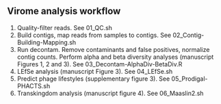 ## Virome analysis workflow
1. Quality-filter reads. See 01_QC.sh
2. Build contigs, map reads from samples to contigs. See 02_Contig-Building-Mapping.sh
3. Run decontam. Remove contaminants and false positives, normalize contig counts. Perform alpha and beta diversity analyses (manuscript Figures 1, 2 and 3). See 03_Decontam-AlphaDiv-BetaDiv.R
4. LEfSe analysis (manuscript Figure 3). See 04_LEfSe.sh
5. Predict phage lifestyles (supplementary figure 3). See 05_Prodigal-PHACTS.sh
6. Transkingdom analysis (manuscript figure 4). See 06_Maaslin2.sh
